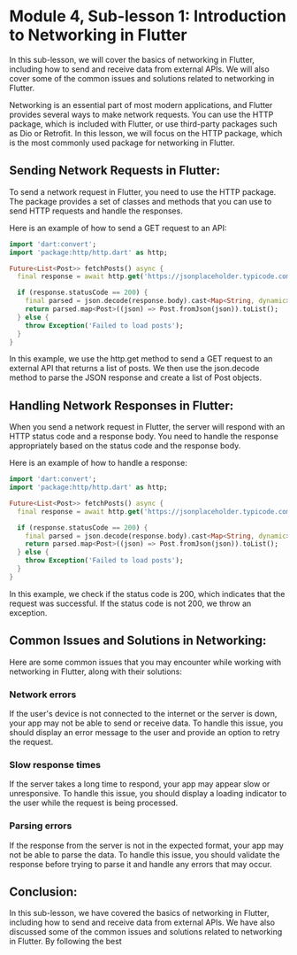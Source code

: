 # Module 4, Sub-lesson 1: Introduction to Networking in Flutter

In this sub-lesson, we will cover the basics of networking in Flutter, including how to send and receive data from external APIs. We will also cover some of the common issues and solutions related to networking in Flutter.

Networking is an essential part of most modern applications, and Flutter provides several ways to make network requests. You can use the HTTP package, which is included with Flutter, or use third-party packages such as Dio or Retrofit. In this lesson, we will focus on the HTTP package, which is the most commonly used package for networking in Flutter.

## Sending Network Requests in Flutter:

To send a network request in Flutter, you need to use the HTTP package. The package provides a set of classes and methods that you can use to send HTTP requests and handle the responses.

Here is an example of how to send a GET request to an API:

```dart
import 'dart:convert';
import 'package:http/http.dart' as http;

Future<List<Post>> fetchPosts() async {
  final response = await http.get('https://jsonplaceholder.typicode.com/posts');

  if (response.statusCode == 200) {
    final parsed = json.decode(response.body).cast<Map<String, dynamic>>();
    return parsed.map<Post>((json) => Post.fromJson(json)).toList();
  } else {
    throw Exception('Failed to load posts');
  }
}
```

In this example, we use the http.get method to send a GET request to an external API that returns a list of posts. We then use the json.decode method to parse the JSON response and create a list of Post objects.

## Handling Network Responses in Flutter:

When you send a network request in Flutter, the server will respond with an HTTP status code and a response body. You need to handle the response appropriately based on the status code and the response body.

Here is an example of how to handle a response:

```dart
import 'dart:convert';
import 'package:http/http.dart' as http;

Future<List<Post>> fetchPosts() async {
  final response = await http.get('https://jsonplaceholder.typicode.com/posts');

  if (response.statusCode == 200) {
    final parsed = json.decode(response.body).cast<Map<String, dynamic>>();
    return parsed.map<Post>((json) => Post.fromJson(json)).toList();
  } else {
    throw Exception('Failed to load posts');
  }
}
```

In this example, we check if the status code is 200, which indicates that the request was successful. If the status code is not 200, we throw an exception.

## Common Issues and Solutions in Networking:

Here are some common issues that you may encounter while working with networking in Flutter, along with their solutions:

### Network errors

If the user's device is not connected to the internet or the server is down, your app may not be able to send or receive data. To handle this issue, you should display an error message to the user and provide an option to retry the request.

### Slow response times

If the server takes a long time to respond, your app may appear slow or unresponsive. To handle this issue, you should display a loading indicator to the user while the request is being processed.

### Parsing errors

 If the response from the server is not in the expected format, your app may not be able to parse the data. To handle this issue, you should validate the response before trying to parse it and handle any errors that may occur.

## Conclusion:

In this sub-lesson, we have covered the basics of networking in Flutter, including how to send and receive data from external APIs. We have also discussed some of the common issues and solutions related to networking in Flutter. By following the best